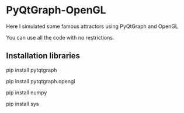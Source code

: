 # PyQtGraph-OpenGL
Here I simulated some famous attractors using PyQtGraph and OpenGL

You can use all the code with no restrictions. 

## Installation libraries

pip install pytqtgraph

pip install pytqtgraph.opengl

pip install numpy

pip install sys
